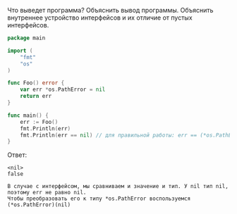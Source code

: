 Что выведет программа? Объяснить вывод программы. Объяснить внутреннее устройство интерфейсов и их отличие от пустых интерфейсов.

```go
package main

import (
	"fmt"
	"os"
)

func Foo() error {
	var err *os.PathError = nil
	return err
}

func main() {
	err := Foo()
	fmt.Println(err)
	fmt.Println(err == nil) // для правильной работы: err == (*os.PathError)(nil)
}
```

Ответ:
```
<nil>
false

В случае с интерфейсом, мы сравниваем и значение и тип. У nil тип nil, поэтому err не равно nil.
Чтобы преобразовать его к типу *os.PathError воспользуемся (*os.PathError)(nil)
```
